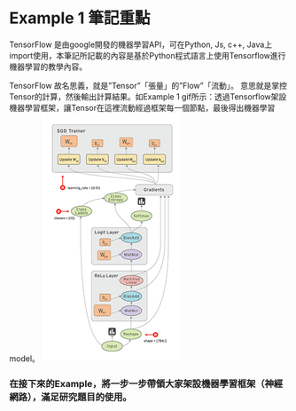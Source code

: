 # Example 1 筆記重點
TensorFlow 是由google開發的機器學習API，可在Python, Js, c++, Java上import使用，本筆記所記載的內容是基於Python程式語言上使用Tensorflow進行機器學習的教學內容。

TensorFlow 故名思義，就是”Tensor”「張量」的”Flow”「流動」。
意思就是掌控Tensor的計算，然後輸出計算結果。如Example 1 gif所示：透過Tensorflow架設機器學習框架，讓Tensor在這裡流動經過框架每一個節點，最後得出機器學習model。
![](https://raw.githubusercontent.com/YeungSaoIan/Tensorflow-Learning-Notebook/main/tensors_flowing-Example%201.gif)

### 在接下來的Example，將一步一步帶領大家架設機器學習框架（神經網路），滿足研究題目的使用。

